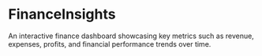 # FinanceInsights
An interactive finance dashboard showcasing key metrics such as revenue, expenses, profits, and financial performance trends over time.
